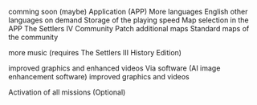 comming soon (maybe)
Application (APP)
More languages
English
other languages on demand
Storage of the playing speed
Map selection in the APP
The Settlers IV Community Patch
additional maps
Standard maps of the community

more music
(requires The Settlers III History Edition)

improved graphics and enhanced videos
Via software (AI image enhancement software) improved graphics and videos

Activation of all missions
(Optional)
